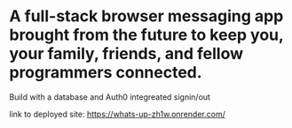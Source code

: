 # A full-stack browser messaging app brought from the future to keep you, your family, friends, and fellow programmers connected.

Build with a database and Auth0 integreated signin/out

link to deployed site: https://whats-up-zh1w.onrender.com/
